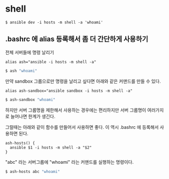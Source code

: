 # shell

```
$ ansible dev -i hosts -m shell -a 'whoami'
```

## .bashrc 에 alias 등록해서 좀 더 간단하게 사용하기
전체 서버들에 명령 날리기
```
alias ash="ansible -i hosts -m shell -a"
```

```bash
$ ash "whoami"
```

만약 sandbox 그룹으로만 명령을 날리고 싶다면 아래와 같은 커맨드를 만들 수 있다.
```
alias ash-sandbox="ansible sandbox -i hosts -m shell -a"
```

```bash
$ ash-sandbox "whoami"
```
하지만 서버 그룹명을 제한해서 사용하는 경우에는 편리하지만 서버 그룹명이 여러가지로 늘어나면 한계가 생긴다.

그럴때는 아래와 같이 함수를 만들어서 사용하면 좋다. 이 역시 .bashrc 에 등록해서 사용하면 된다.
```
ash-hosts() {
  ansible $1 -i hosts -m shell -a "$2"
}
```

"abc" 라는 서버그룹에 "whoami" 라는 커맨드를 실행하는 명령이다.
```bash
$ ash-hosts abc "whoami"
```

